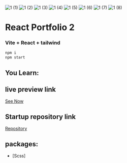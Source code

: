 ![1 (1)](https://github.com/user-attachments/assets/67ea7b7d-ab6c-46d9-b194-810960f0ec34)
![1 (2)](https://github.com/user-attachments/assets/ec69b2be-f9b2-49fa-a700-ed92ca497126)
![1 (3)](https://github.com/user-attachments/assets/0fccd309-4969-4985-b116-5d9dead0f345)
![1 (4)](https://github.com/user-attachments/assets/b87f8e45-2b40-4a5f-9352-fe317cd8c972)
![1 (5)](https://github.com/user-attachments/assets/6aee649e-f6fa-4a1e-8d55-2130ea8974fa)
![1 (6)](https://github.com/user-attachments/assets/88107413-903d-4130-a4e2-66b6fd25aacd)
![1 (7)](https://github.com/user-attachments/assets/0225f224-cf80-4bd2-ae46-01d9fb0c01cb)
![1 (8)](https://github.com/user-attachments/assets/f5d7f0ce-02a6-42c8-adce-e039bd4de3bb)



# React Portfolio 2
### Vite + React + tailwind

```bash 
npm i
npm start
```
## You Learn:



## live preview link
[See Now]()

## Startup repository link
[Repository]()


## packages:
+ [Scss]


